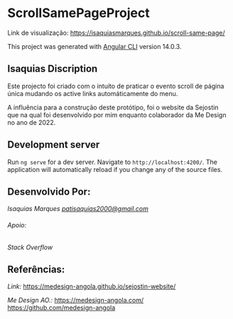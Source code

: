 # ScrollSamePageProject

Link de visualização: https://isaquiasmarques.github.io/scroll-same-page/

This project was generated with [Angular CLI](https://github.com/angular/angular-cli) version 14.0.3.

## Isaquias Discription

Este projecto foi criado com o intuíto de praticar o evento scroll de página única mudando os active links automáticamente do menu.

A influência para a construção deste protótipo, foi o website da Sejostin que na qual foi desenvolvido por mim enquanto colaborador da Me Design no ano de 2022.

## Development server

Run `ng serve` for a dev server. Navigate to `http://localhost:4200/`. The application will automatically reload if you change any of the source files.

## Desenvolvido Por:
*Isaquias Marques*
*patisaquias2000@gmail.com*

###### Apoio:
*Stack Overflow*

## Referências:

*Link:* https://medesign-angola.github.io/sejostin-website/

*Me Design AO.:* https://medesign-angola.com/
                 https://github.com/medesign-angola